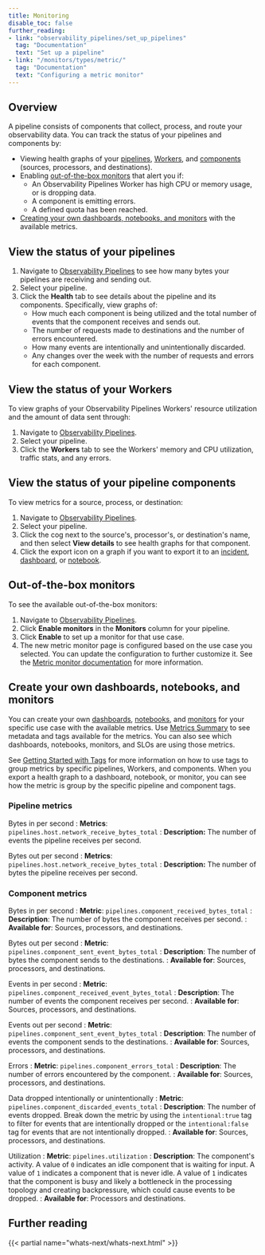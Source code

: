 ```yaml
---
title: Monitoring
disable_toc: false
further_reading:
- link: "observability_pipelines/set_up_pipelines"
  tag: "Documentation"
  text: "Set up a pipeline"
- link: "/monitors/types/metric/"
  tag: "Documentation"
  text: "Configuring a metric monitor"
---
```


## Overview

A pipeline consists of components that collect, process, and route your observability data. You can track the status of your pipelines and components by:

- Viewing health graphs of your [pipelines](#view-the-status-of-your-pipelines), [Workers](#view-the-status-of-your-workers), and [components](#view-the-status-of-your-pipeline-components) (sources, processors, and destinations).
- Enabling [out-of-the-box monitors](#out-of-the-box-monitors) that alert you if:
    - An Observability Pipelines Worker has high CPU or memory usage, or is dropping data.
    - A component is emitting errors.
    - A defined quota has been reached.
- [Creating your own dashboards, notebooks, and monitors](#create-your-own-dashboards-notebooks-and-monitors) with the available metrics.

## View the status of your pipelines

1. Navigate to [Observability Pipelines][1] to see how many bytes your pipelines are receiving and sending out.
1. Select your pipeline.
1. Click the **Health** tab to see details about the pipeline and its components. Specifically, view graphs of:
    - How much each component is being utilized and the total number of events that the component receives and sends out.
    - The number of requests made to destinations and the number of errors encountered.
    - How many events are intentionally and unintentionally discarded.
    - Any changes over the week with the number of requests and errors for each component.

## View the status of your Workers

To view graphs of your Observability Pipelines Workers' resource utilization and the amount of data sent through:

1. Navigate to [Observability Pipelines][1].
1. Select your pipeline.
1. Click the **Workers** tab to see the Workers' memory and CPU utilization, traffic stats, and any errors.

## View the status of your pipeline components

To view metrics for a source, process, or destination:

1. Navigate to [Observability Pipelines][1].
1. Select your pipeline.
1. Click the cog next to the source's, processor's, or destination's name, and then select **View details** to see health graphs for that component.
1. Click the export icon on a graph if you want to export it to an [incident][2], [dashboard][3], or [notebook][4].

## Out-of-the-box monitors

To see the available out-of-the-box monitors:

1. Navigate to [Observability Pipelines][1].
1. Click **Enable monitors** in the **Monitors** column for your pipeline.
1. Click **Enable** to set up a monitor for that use case.
1. The new metric monitor page is configured based on the use case you selected. You can update the configuration to further customize it. See the [Metric monitor documentation][5] for more information.

## Create your own dashboards, notebooks, and monitors

You can create your own [dashboards][3], [notebooks][4], and [monitors][6] for your specific use case with the available metrics. Use [Metrics Summary][8] to see metadata and tags available for the metrics. You can also see which dashboards, notebooks, monitors, and SLOs are using those metrics.

See [Getting Started with Tags][7] for more information on how to use tags to group metrics by specific pipelines, Workers, and components. When you export a health graph to a dashboard, notebook, or monitor, you can see how the metric is group by the specific pipeline and component tags.

### Pipeline metrics

Bytes in per second
: **Metrics**: `pipelines.host.network_receive_bytes_total`
: **Description:** The number of events the pipeline receives per second.

Bytes out per second
: **Metrics**: `pipelines.host.network_receive_bytes_total`
: **Description:** The number of bytes the pipeline receives per second.

### Component metrics

Bytes in per second
: **Metric**: `pipelines.component_received_bytes_total`
: **Description**: The number of bytes the component receives per second.
: **Available for**: Sources, processors, and destinations.

Bytes out per second
: **Metric**: `pipelines.component_sent_event_bytes_total`
: **Description**: The number of bytes the component sends to the destinations.
: **Available for**: Sources, processors, and destinations.

Events in per second
: **Metric**: `pipelines.component_received_event_bytes_total`
: **Description**: The number of events the component receives per second.
: **Available for**: Sources, processors, and destinations.

Events out per second
: **Metric**: `pipelines.component_sent_event_bytes_total`
: **Description**: The number of events the component sends to the destinations.
: **Available for**: Sources, processors, and destinations.

Errors
: **Metric**: `pipelines.component_errors_total`
: **Description**: The number of errors encountered by the component.
: **Available for**: Sources, processors, and destinations.

Data dropped intentionally or unintentionally
: **Metric**: `pipelines.component_discarded_events_total`
: **Description**: The number of events dropped. Break down the metric by using the `intentional:true` tag to filter for events that are intentionally dropped or the `intentional:false` tag for events that are not intentionally dropped.
: **Available for**: Sources, processors, and destinations.

Utilization
: **Metric**: `pipelines.utilization`
: **Description**: The component's activity. A value of `0` indicates an idle component that is waiting for input. A value of `1` indicates a component that is never idle. A value of `1` indicates that the component is busy and likely a bottleneck in the processing topology and creating backpressure, which could cause events to be dropped.
: **Available for**: Processors and destinations.

## Further reading

{{< partial name="whats-next/whats-next.html" >}}

[1]: https://app.datadoghq.com//observability-pipelines/
[2]: /service_management/incident_management/
[3]: /getting_started/dashboards/
[4]: /notebooks/
[5]: /monitors/types/metric/
[6]: /getting_started/monitors/
[7]: /getting_started/tagging/
[8]: https://app.datadoghq.com/metric/summary